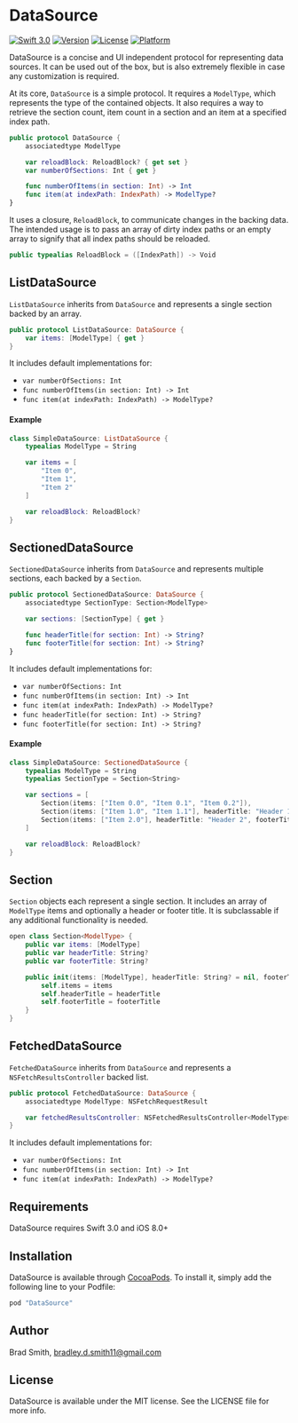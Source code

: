 # DataSource

[![Swift 3.0](https://img.shields.io/badge/Swift-3.0-orange.svg?style=flat)](https://swift.org)
[![Version](https://img.shields.io/cocoapods/v/DataSource.svg?style=flat)](http://cocoapods.org/pods/DataSource)
[![License](https://img.shields.io/cocoapods/l/DataSource.svg?style=flat)](http://cocoapods.org/pods/DataSource)
[![Platform](https://img.shields.io/cocoapods/p/DataSource.svg?style=flat)](http://cocoapods.org/pods/DataSource)

DataSource is a concise and UI independent protocol for representing data sources. It can be used out of the box, but is also extremely flexible in case any customization is required.

At its core, `DataSource` is a simple protocol. It requires a `ModelType`, which represents the type of the contained objects. It also requires a way to retrieve the section count, item count in a section and an item at a specified index path.

```swift
public protocol DataSource {
    associatedtype ModelType

    var reloadBlock: ReloadBlock? { get set }
    var numberOfSections: Int { get }

    func numberOfItems(in section: Int) -> Int
    func item(at indexPath: IndexPath) -> ModelType?
}
```

It uses a closure, `ReloadBlock`, to communicate changes in the backing data. The intended usage is to pass an array of dirty index paths or an empty array to signify that all index paths should be reloaded.

```swift
public typealias ReloadBlock = ([IndexPath]) -> Void
```

## ListDataSource

`ListDataSource` inherits from `DataSource` and represents a single section backed by an array.

```swift
public protocol ListDataSource: DataSource {
    var items: [ModelType] { get }
}
```

It includes default implementations for:

- `var numberOfSections: Int`
- `func numberOfItems(in section: Int) -> Int`
- `func item(at indexPath: IndexPath) -> ModelType?`

#### Example

```swift
class SimpleDataSource: ListDataSource {
    typealias ModelType = String

    var items = [
        "Item 0",
        "Item 1",
        "Item 2"
    ]

    var reloadBlock: ReloadBlock?
}
```

## SectionedDataSource

`SectionedDataSource` inherits from `DataSource` and represents multiple sections, each backed by a `Section`.

```swift
public protocol SectionedDataSource: DataSource {
    associatedtype SectionType: Section<ModelType>

    var sections: [SectionType] { get }

    func headerTitle(for section: Int) -> String?
    func footerTitle(for section: Int) -> String?
}
```

It includes default implementations for:

- `var numberOfSections: Int`
- `func numberOfItems(in section: Int) -> Int`
- `func item(at indexPath: IndexPath) -> ModelType?`
- `func headerTitle(for section: Int) -> String?`
- `func footerTitle(for section: Int) -> String?`

#### Example

```swift
class SimpleDataSource: SectionedDataSource {
    typealias ModelType = String
    typealias SectionType = Section<String>

    var sections = [
        Section(items: ["Item 0.0", "Item 0.1", "Item 0.2"]),
        Section(items: ["Item 1.0", "Item 1.1"], headerTitle: "Header 1"),
        Section(items: ["Item 2.0"], headerTitle: "Header 2", footerTitle: "Footer 2")
    ]

    var reloadBlock: ReloadBlock?
}
```

## Section

`Section` objects each represent a single section. It includes an array of `ModelType` items and optionally a header or footer title. It is subclassable if  any additional functionality is needed.

```swift
open class Section<ModelType> {
    public var items: [ModelType]
    public var headerTitle: String?
    public var footerTitle: String?

    public init(items: [ModelType], headerTitle: String? = nil, footerTitle: String? = nil) {
        self.items = items
        self.headerTitle = headerTitle
        self.footerTitle = footerTitle
    }
}
```

## FetchedDataSource

`FetchedDataSource` inherits from `DataSource` and represents a `NSFetchResultsController` backed list.

```swift
public protocol FetchedDataSource: DataSource {
    associatedtype ModelType: NSFetchRequestResult

    var fetchedResultsController: NSFetchedResultsController<ModelType> { get }
}
```

It includes default implementations for:

- `var numberOfSections: Int`
- `func numberOfItems(in section: Int) -> Int`
- `func item(at indexPath: IndexPath) -> ModelType?`


## Requirements

DataSource requires Swift 3.0 and iOS 8.0+

## Installation

DataSource is available through [CocoaPods](http://cocoapods.org). To install
it, simply add the following line to your Podfile:

```ruby
pod "DataSource"
```

## Author

Brad Smith, bradley.d.smith11@gmail.com

## License

DataSource is available under the MIT license. See the LICENSE file for more info.
